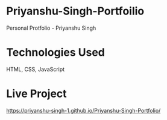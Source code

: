 # Priyanshu-Singh-Portfoilio

Personal Protfolio - Priyanshu Singh


# Technologies Used

HTML, CSS, JavaScript


# Live Project

https://priyanshu-singh-1.github.io/Priyanshu-Singh-Portfolio/
